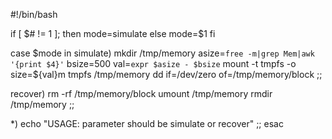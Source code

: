 #!/bin/bash

if [ $# != 1 ]; then
mode=simulate
else
mode=$1
fi

case $mode in
simulate)
mkdir /tmp/memory
asize=`free -m|grep Mem|awk '{print $4}'`
bsize=500
val=`expr $asize - $bsize`
mount -t tmpfs -o size=${val}m tmpfs /tmp/memory
dd if=/dev/zero of=/tmp/memory/block
;;

recover)
rm -rf /tmp/memory/block
umount /tmp/memory
rmdir /tmp/memory
;;

*)
echo "USAGE: parameter should be simulate or recover"
;;
esac
